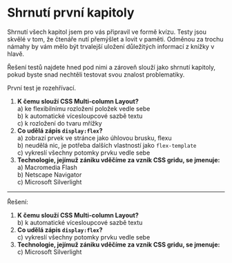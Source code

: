 # Shrnutí první kapitoly

Shrnutí všech kapitol jsem pro vás připravil ve formě kvízu. Testy jsou skvělé v tom, že čtenáře nutí přemýšlet a lovit v paměti. Odměnou za trochu námahy by vám mělo být trvalejší uložení důležitých informací z knížky v hlavě.

Řešení testů najdete hned pod nimi a zároveň slouží jako shrnutí kapitoly, pokud byste snad nechtěli testovat svou znalost problematiky.

První test je rozehřívací.

1. **K čemu slouží CSS Multi-column Layout?**  
a) ke flexibilnímu rozložení položek vedle sebe  
b) k automatické vícesloupcové sazbě textu  
c) k rozložení do tvaru mřížky
1. **Co udělá zápis `display:flex`?**  
a) zobrazí prvek ve stránce jako úhlovou brusku, flexu  
b) neudělá nic, je potřeba dalších vlastností jako `flex-template`  
c) vykreslí všechny potomky prvku vedle sebe  
1. **Technologie, jejímuž zániku vděčíme za vznik CSS gridu, se jmenuje:**  
a) Macromedia Flash  
b) Netscape Navigator  
c) Microsoft Silverlight

---

Řešení:

1. **K čemu slouží CSS Multi-column Layout?**  
b) k automatické vícesloupcové sazbě textu
1. **Co udělá zápis `display:flex`?**  
c) vykreslí všechny potomky prvku vedle sebe
1. **Technologie, jejímuž zániku vděčíme za vznik CSS gridu, se jmenuje:**  
c) Microsoft Silverlight
